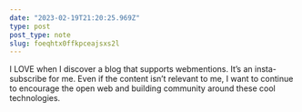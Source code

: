 ```yaml
---
date: "2023-02-19T21:20:25.969Z"
type: post 
post_type: note
slug: foeqhtx0ffkpceajsxs2l
---
```

I LOVE when I discover a blog that supports webmentions. It’s an insta-subscribe for me. Even if the content isn’t relevant to me, I want to continue to encourage the open web and building community around these cool technologies. 
